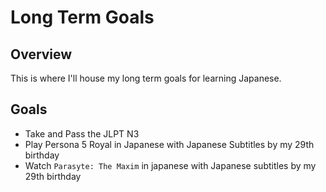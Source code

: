 # Long Term Goals

## Overview

This is where I'll house my long term goals for learning Japanese.

## Goals

- Take and Pass the JLPT N3
- Play Persona 5 Royal in Japanese with Japanese Subtitles by my 29th birthday
- Watch `Parasyte: The Maxim` in japanese with Japanese subtitles by my 29th birthday
